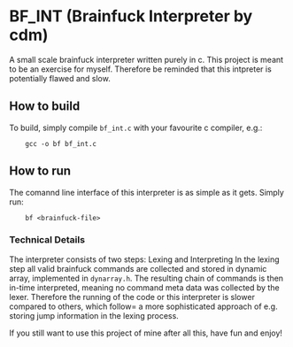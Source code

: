 # BF_INT (Brainfuck Interpreter by cdm)
A small scale brainfuck interpreter written purely in c.
This project is meant to be an exercise for myself. Therefore be reminded that this intpreter is potentially flawed and slow.

## How to build
To build, simply compile ```bf_int.c``` with your favourite c compiler, e.g.:
```
    gcc -o bf bf_int.c
```
## How to run
The comannd line interface of this interpreter is as simple as it gets. Simply run:
```
    bf <brainfuck-file>
```

### Technical Details
The interpreter consists of two steps: Lexing and Interpreting
In the lexing step all valid brainfuck commands are collected and stored in dynamic array, implemented in ```dynarray.h```.
The resulting chain of commands is then in-time interpreted, meaning no command meta data was collected by the lexer.
Therefore the running of the code or this interpreter is slower compared to others, which follow= a more sophisticated approach of e.g. storing jump information in the lexing process.

If you still want to use this project of mine after all this, have fun and enjoy!